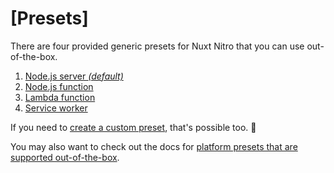 # [Presets]

There are four provided generic presets for Nuxt Nitro that you can use out-of-the-box.

1. [Node.js server *(default)*](/deployment/presets/server)
2. [Node.js function](/deployment/presets/node)
3. [Lambda function](/deployment/presets/lambda)
4. [Service worker](/deployment/presets/service-worker)

If you need to [create a custom preset](/deployment/presets/custom), that's possible too. 🚀

You may also want to check out the docs for [platform presets that are supported out-of-the-box](/build/platforms).
